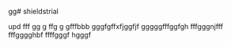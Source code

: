 gg# shieldstrial

upd
fff
gg
g
ffg
g
gfffbbb
gggfgffхfjggfjf
gggggfffggfgh
fffgggnjfff
fffgggghbf
ffffgggf
hgggf
